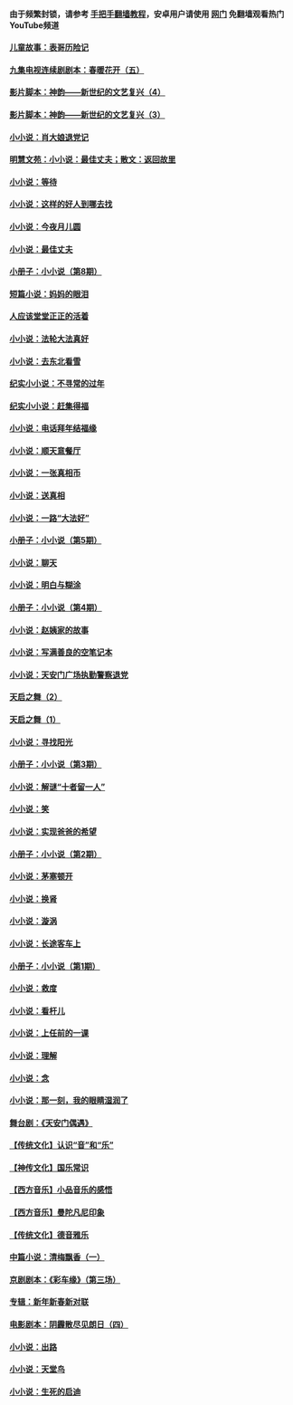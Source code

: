 #### 由于频繁封锁，请参考 [手把手翻墙教程](https://github.com/gfw-breaker/guides/wiki/)，安卓用户请使用 [网门](https://github.com/gfw-breaker/nogfw/blob/master/dl.md?t=06112200) 免翻墙观看热门YouTube频道 

#### [儿童故事：表哥历险记](../pages/328/383535.md?t=06112200) 

#### [九集电视连续剧剧本：春暖花开（五）](../pages/328/275919.md?t=06112200) 

#### [影片脚本：神韵——新世纪的文艺复兴（4）](../pages/328/266089.md?t=06112200) 

#### [影片脚本：神韵——新世纪的文艺复兴（3）](../pages/328/266087.md?t=06112200) 

#### [小小说：肖大娘退党记](../pages/328/239807.md?t=06112200) 

#### [明慧文苑：小小说：最佳丈夫；散文：返回故里](../pages/328/3439.md?t=06112200) 

#### [小小说：等待](../pages/328/223927.md?t=06112200) 

#### [小小说：这样的好人到哪去找](../pages/328/209396.md?t=06112200) 

#### [小小说：今夜月儿圆](../pages/328/193588.md?t=06112200) 

#### [小小说：最佳丈夫](../pages/328/190938.md?t=06112200) 

#### [小册子：小小说（第8期）](../pages/328/188202.md?t=06112200) 

#### [短篇小说：妈妈的眼泪](../pages/328/187712.md?t=06112200) 

#### [人应该堂堂正正的活着](../pages/328/182430.md?t=06112200) 

#### [小小说：法轮大法真好](../pages/328/174669.md?t=06112200) 

#### [小小说：去东北看雪](../pages/328/173882.md?t=06112200) 

#### [纪实小小说：不寻常的过年](../pages/328/173187.md?t=06112200) 

#### [纪实小小说：赶集得福](../pages/328/172652.md?t=06112200) 

#### [小小说：电话拜年结福缘](../pages/328/172533.md?t=06112200) 

#### [小小说：顺天意餐厅](../pages/328/170182.md?t=06112200) 

#### [小小说：一张真相币](../pages/328/169410.md?t=06112200) 

#### [小小说：送真相](../pages/328/166713.md?t=06112200) 

#### [小小说：一路“大法好”](../pages/328/162016.md?t=06112200) 

#### [小册子：小小说（第5期）](../pages/328/161131.md?t=06112200) 

#### [小小说：聊天](../pages/328/159640.md?t=06112200) 

#### [小小说：明白与糊涂](../pages/328/158101.md?t=06112200) 

#### [小册子：小小说（第4期）](../pages/328/158006.md?t=06112200) 

#### [小小说：赵姨家的故事](../pages/328/157843.md?t=06112200) 

#### [小小说：写满善良的空笔记本](../pages/328/157382.md?t=06112200) 

#### [小小说：天安门广场执勤警察退党](../pages/328/156982.md?t=06112200) 

#### [天启之舞（2）](../pages/328/153440.md?t=06112200) 

#### [天启之舞（1）](../pages/328/153439.md?t=06112200) 

#### [小小说：寻找阳光](../pages/328/153065.md?t=06112200) 

#### [小册子：小小说（第3期）](../pages/328/151715.md?t=06112200) 

#### [小小说：解谜“十者留一人”](../pages/328/148967.md?t=06112200) 

#### [小小说：笑](../pages/328/148905.md?t=06112200) 

#### [小小说：实现爸爸的希望](../pages/328/148096.md?t=06112200) 

#### [小册子：小小说（第2期）](../pages/328/147214.md?t=06112200) 

#### [小小说：茅塞顿开](../pages/328/147030.md?t=06112200) 

#### [小小说：换肾](../pages/328/146770.md?t=06112200) 

#### [小小说：漩涡](../pages/328/146683.md?t=06112200) 

#### [小小说：长途客车上](../pages/328/145076.md?t=06112200) 

#### [小册子：小小说（第1期）](../pages/328/143963.md?t=06112200) 

#### [小小说：救度](../pages/328/143927.md?t=06112200) 

#### [小小说：看杆儿](../pages/328/142137.md?t=06112200) 

#### [小小说：上任前的一课](../pages/328/140808.md?t=06112200) 

#### [小小说：理解](../pages/328/140476.md?t=06112200) 

#### [小小说：念](../pages/328/139513.md?t=06112200) 

#### [小小说：那一刻，我的眼睛湿润了](../pages/328/138476.md?t=06112200) 

#### [舞台剧：《天安门偶遇》](../pages/328/117155.md?t=06112200) 

#### [【传统文化】认识“音”和“乐”](../pages/328/108667.md?t=06112200) 

#### [【神传文化】国乐常识](../pages/328/104225.md?t=06112200) 

#### [【西方音乐】小品音乐的感悟](../pages/328/102924.md?t=06112200) 

#### [【西方音乐】曼陀凡尼印象](../pages/328/102922.md?t=06112200) 

#### [【传统文化】德音雅乐](../pages/328/102923.md?t=06112200) 

#### [中篇小说：清梅飘香（一）](../pages/328/101058.md?t=06112200) 

#### [京剧剧本：《彩车缘》（第三场）](../pages/328/96434.md?t=06112200) 

#### [专辑：新年新春新对联](../pages/328/94991.md?t=06112200) 

#### [电影剧本：阴霾散尽见朗日（四）](../pages/328/87081.md?t=06112200) 

#### [小小说：出路](../pages/328/84848.md?t=06112200) 

#### [小小说：天堂鸟](../pages/328/83084.md?t=06112200) 

#### [小小说：生死的启迪](../pages/328/70977.md?t=06112200) 

